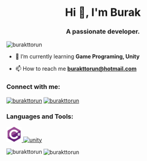 <h1 align="center">Hi 👋, I'm Burak</h1>
<h3 align="center">A passionate developer.</h3>

<p align="left"> <img src="https://komarev.com/ghpvc/?username=burakttorun&label=Profile%20views&color=0e75b6&style=flat" alt="burakttorun" /> </p>

- 🌱 I’m currently learning **Game Programing, Unity**

- 📫 How to reach me **burakttorun@hotmail.com**

<h3 align="left">Connect with me:</h3>
<p align="left">
<a href="https://linkedin.com/in/burakttorun" target="blank"><img align="center" src="https://cdn.jsdelivr.net/npm/simple-icons@3.0.1/icons/linkedin.svg" alt="burakttorun" height="30" width="40" /></a>
<a href="https://instagram.com/burakttorun" target="blank"><img align="center" src="https://cdn.jsdelivr.net/npm/simple-icons@3.0.1/icons/instagram.svg" alt="burakttorun" height="30" width="40" /></a>
</p>
<h3 align="left">Languages and Tools:</h3>
<p align="left"> <a href="https://dotnet.microsoft.com/en-us/learn/csharp" target="_blank"> 
<img src="https://raw.githubusercontent.com/devicons/devicon/master/icons/csharp/csharp-original.svg"
 alt="csharp" width="40" height="40"/> </a> 
 <a href="https://unity.com/" target="_blank"> <img src="https://www.vectorlogo.zone/logos/unity3d/unity3d-icon.svg" alt="unity" width="40" height="40"/> </a> </p>

<p><img align="left" src="https://github-readme-stats.vercel.app/api/top-langs?username=burakttorun&show_icons=true&locale=en&layout=compact&hide=ShaderLab,HLSL,Sass" alt="burakttorun" /></p>
<p>&nbsp;<img align="center" src="https://github-readme-stats.vercel.app/api?username=burakttorun&show_icons=true&locale=en" alt="burakttorun" /></p>

